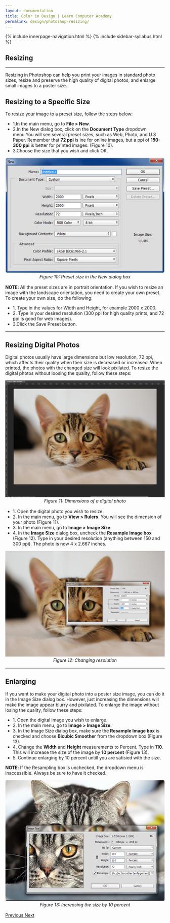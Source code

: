 ```yaml
---
layout: documentation
title: Color in Design | Learn Computer Academy
permalink: design/photoshop-resizing/
---
```

<div class="loader">
{% include innerpage-navigation.html %}
{% include sidebar-syllabus.html %}
<div class="page-content">
 <div class="content-wrapper">
  <div class="row">
   <div class="col-md-9 content">
    <!-- Your content goes started here -->
    <div class="doc-content">
     <h2>Resizing</h2>
     <hr>
     <div class="row">
      <div class="col-md-12">
       <div class="text-block">
        <p>Resizing in Photoshop can help you print your images in standard photo sizes, resize and preserve the high quality of digital photos, and enlarge small images to a poster size.</p>
        <h2>Resizing to a Specific Size</h2>
        <p>To resize your image to a preset size, follow the steps below:</p>
        <ul>
         <li>1.In the main menu, go to <b>File > New</b>. </li>
         <li>2.In the New dialog box, click on the <b>Document Type</b> dropdown menu.You will see several preset sizes, such as Web, Photo, and U.S Paper. Remember that <b>72 ppi</b> is ine for online images, but a ppi of <b>150-300 ppi</b> is better for printed images. (Figure 10). </li>
         <li>3.Choose the size that you wish and click OK.</li>
        </ul>
        <div class="img-block" style="text-align: center;margin-bottom: 1rem;">
         <img src="{{ site.baseurl }}/../assets/img/ps-interface.jpg" alt="PS Interface" class="img-fluid">
         <span style="display: block;">
          <i>Figure 10: Preset size in the New dialog box</i>
         </span>
        </div>
        <p class="note">
         <b>NOTE</b>: All the preset sizes are in portrait orientation. If you wish to resize an image with the landscape orientation, you need to create your own preset. To create your own size, do the following:
        </p>
        <ul>
         <li>1. Type in the values for Width and Height, for example 2000 x 2000.</li>
         <li>2. Type in your desired resolution (300 ppi for high quality prints, and 72 ppi is good for web images).</li>
         <li>3.Click the Save Preset button.</li>
        </ul>
       </div>
      </div>
     </div>
     <hr>
     <h2>Resizing Digital Photos</h2>
     <p>Digital photos usually have large dimensions but low resolution, 72 ppi, which affects their quality when their size is decreased or increased. When printed, the photos with the changed size will look pixilated. To resize the digital photos without loosing the quality, follow these steps:</p>
     <div class="img-block" style="text-align: center;margin-bottom: 1rem;">
      <img src="{{ site.baseurl }}/../assets/img/cat-resize.jpg" alt="cat" class="img-fluid">
      <span style="display: block;">
       <i>Figure 11: Dimensions of a digital photo</i>
      </span>
     </div>
     <ul>
      <li>1. Open the digital photo you wish to resize.</li>
      <li>2. In the main menu, go to <b>View > Rulers</b>. You will see the dimension of your photo (Figure 11). </li>
      <li>3. In the main menu, go to <b>Image > Image Size</b>. </li>
      <li>4. In the <b>Image Size</b> dialog box, uncheck the <b>Resample Image box</b> (Figure 12). Type in your desired resolution (anything between 150 and 300 ppi). The photo is now 4 x 2.667 inches. </li>
     </ul>
     <div class="img-block" style="text-align: center;margin-bottom: 1rem;">
      <img src="{{ site.baseurl }}/../assets/img/cat-resize-dialog.jpg" alt="cat" class="img-fluid">
      <span style="display: block;">
       <i>Figure 12: Changing resolution</i>
      </span>
     </div>
     <hr>
     <h2>Enlarging</h2>
     <p>If you want to make your digital photo into a poster size image, you can do it in the Image Size dialog box. However, just increasing the dimensions will make the image appear blurry and pixilated. To enlarge the image without losing the quality, follow these steps:</p>
     <ul>
      <li>1. Open the digital image you wish to enlarge.</li>
      <li>2. In the main menu, go to <b>Image > Image Size</b>. </li>
      <li>3. In the Image Size dialog box, make sure the <b>Resample Image box</b> is checked and choose <b>Bicubic Smoother</b> from the dropdown box (Figure 13). </li>
      <li>4. Change the <b>Width</b> and <b>Height</b> measurements to Percent. Type in <b>110</b>. This will increase the size of the image by <b>10 percent</b> (Figure 13). </li>
      <li>5. Continue enlarging by 10 percent untill you are satisied with the size.</li>
     </ul>
     <p class="note">
      <b>NOTE</b>: If the Resampling box is unchecked, the dropdown menu is inaccessible. Always be sure to have it checked.
     </p>
     <div class="img-block" style="text-align: center;margin-bottom: 1rem;">
      <img src="{{ site.baseurl }}/../assets/img/cat-enlarge.jpg" alt="cat" class="img-fluid">
      <span style="display: block;">
       <i>Figure 13: Increasing the size by 10 percent</i>
      </span>
     </div>
    </div>
    <!-- /.Your content goes ends here -->
    <div class="footer-btn d-flex justify-content-between">
     <a href="/design/photoshop-layers" class="btn">
      <i class="fas fa-arrow-circle-left"></i>Previous </a>
     <a href="/design/photoshop-saving" class="btn">Next <i class="fas fa-arrow-circle-right"></i>
     </a>
    </div>
    <!-- /.End of footer button -->
   </div>
   <!-- Right Sidebar Start--> <?php include '../../includes/right-sidebar-innerpage.php'; ?>
   <!-- Right-Sidebar End -->
  </div>
 </div>
